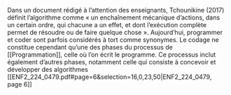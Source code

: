 Dans un document rédigé à l’attention des enseignants, Tchounikine (2017) définit l’algorithme comme « un enchaînement mécanique d’actions, dans un certain ordre, qui chacune a un effet, et dont l’exécution complète permet de résoudre ou de faire quelque chose ». Aujourd’hui, programmer et coder sont parfois considérés à tort comme synonymes. Le codage ne constitue cependant qu’une des phases du processus de [[Programmation]], celle où l’on écrit le programme. Ce processus inclut également d’autres phases, notamment celle qui consiste à concevoir et développer des algorithmes [[ENF2_224_0479.pdf#page=6&selection=16,0,23,50|ENF2_224_0479, page 6]]